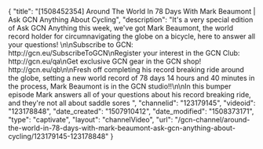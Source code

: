 {
    "title": "[1508452354] Around The World In 78 Days With Mark Beaumont | Ask GCN Anything About Cycling",
    "description": "It's a very special edition of Ask GCN Anything this week, we've got Mark Beaumont, the world record holder for circumnavigating the globe on a bicycle, here to answer all your questions! \n\nSubscribe to GCN: http:\/\/gcn.eu\/SubscribeToGCN\nRegister your interest in the GCN Club: http:\/\/gcn.eu\/qa\nGet exclusive GCN gear in the GCN shop! http:\/\/gcn.eu\/qb\n\nFresh off completing his record breaking ride around the globe, setting a new world record of 78 days 14 hours and 40 minutes in the process, Mark Beaumont is in the GCN studio!!\n\nIn this bumper episode Mark answers all of your questions about his record breaking ride, and they're not all about saddle sores ",
    "channelid": "123179145",
    "videoid": "123178848",
    "date_created": "1507910412",
    "date_modified": "1508373171",
    "type": "captivate",
    "layout": "channelVideo",
    "url": "\/gcn-channel\/around-the-world-in-78-days-with-mark-beaumont-ask-gcn-anything-about-cycling\/123179145-123178848"
}